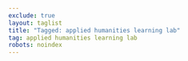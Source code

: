 ```yaml
---
exclude: true
layout: taglist
title: "Tagged: applied humanities learning lab"
tag: applied humanities learning lab
robots: noindex
---
```

